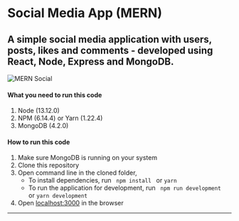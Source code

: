 # Social Media App (MERN)

## A simple social media application with users, posts, likes and comments - developed using React, Node, Express and MongoDB. 

![MERN Social](https://s3.amazonaws.com/mernbook/git+/social.png "MERN Social")

#### What you need to run this code
1. Node (13.12.0)
2. NPM (6.14.4) or Yarn (1.22.4)
3. MongoDB (4.2.0)

####  How to run this code
1. Make sure MongoDB is running on your system 
2. Clone this repository
3. Open command line in the cloned folder,
   - To install dependencies, run ```  npm install  ``` or ``` yarn ```
   - To run the application for development, run ```  npm run development  ``` or ``` yarn development ```
4. Open [localhost:3000](http://localhost:3000/) in the browser
---- 


